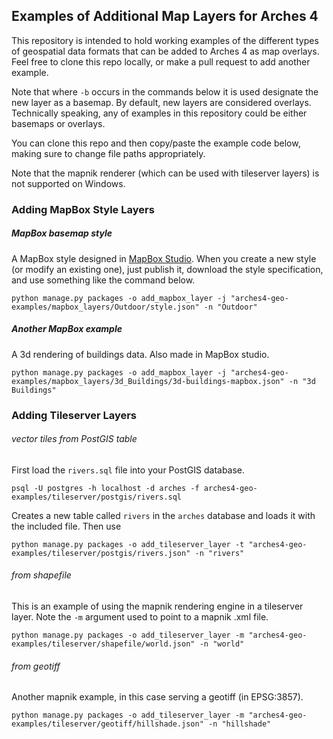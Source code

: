 ## Examples of Additional Map Layers for Arches 4

This repository is intended to hold working examples of the different types of geospatial data formats that can be added to Arches 4 as map overlays. Feel free to clone this repo locally, or make a pull request to add another example.

Note that where `-b` occurs in the commands below it is used designate the new layer as a basemap. By default, new layers are considered overlays. Technically speaking, any of examples in this repository could be either basemaps or overlays.

You can clone this repo and then copy/paste the example code below, making sure to change file paths appropriately.

Note that the mapnik renderer (which can be used with tileserver layers) is not supported on Windows.

### Adding MapBox Style Layers

##### MapBox basemap style

A MapBox style designed in [MapBox Studio](https://www.mapbox.com/studio/). When you create a new style (or modify an existing one), just publish it, download the style specification, and use something like the command below.

`python manage.py packages -o add_mapbox_layer -j "arches4-geo-examples/mapbox_layers/Outdoor/style.json" -n "Outdoor"`

##### Another MapBox example

A 3d rendering of buildings data. Also made in MapBox studio.

`python manage.py packages -o add_mapbox_layer -j "arches4-geo-examples/mapbox_layers/3d_Buildings/3d-buildings-mapbox.json" -n "3d Buildings"`

### Adding Tileserver Layers

###### vector tiles from PostGIS table

First load the `rivers.sql` file into your PostGIS database.

`psql -U postgres -h localhost -d arches -f arches4-geo-examples/tileserver/postgis/rivers.sql`

Creates a new table called `rivers` in the `arches` database and loads it with the included file. Then use

`python manage.py packages -o add_tileserver_layer -t "arches4-geo-examples/tileserver/postgis/rivers.json" -n "rivers"`

###### from shapefile

This is an example of using the mapnik rendering engine in a tileserver layer. Note the `-m` argument used to point to a mapnik .xml file.

`python manage.py packages -o add_tileserver_layer -m "arches4-geo-examples/tileserver/shapefile/world.json" -n "world"`

###### from geotiff

Another mapnik example, in this case serving a geotiff (in EPSG:3857).

`python manage.py packages -o add_tileserver_layer -m "arches4-geo-examples/tileserver/geotiff/hillshade.json" -n "hillshade"`
